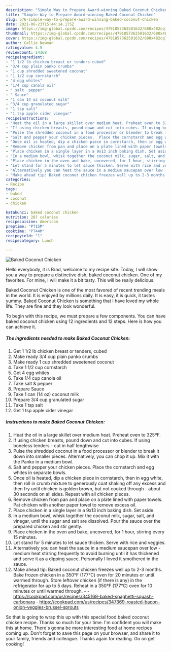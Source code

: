 ```yaml
---
description: "Simple Way to Prepare Award-winning Baked Coconut Chicken"
title: "Simple Way to Prepare Award-winning Baked Coconut Chicken"
slug: 576-simple-way-to-prepare-award-winning-baked-coconut-chicken
date: 2021-06-23T15:44:14.175Z
image: https://img-global.cpcdn.com/recipes/4791857362501632/680x482cq70/baked-coconut-chicken-recipe-main-photo.jpg
thumbnail: https://img-global.cpcdn.com/recipes/4791857362501632/680x482cq70/baked-coconut-chicken-recipe-main-photo.jpg
cover: https://img-global.cpcdn.com/recipes/4791857362501632/680x482cq70/baked-coconut-chicken-recipe-main-photo.jpg
author: Callie Newman
ratingvalue: 4.5
reviewcount: 14168
recipeingredient:
- "1 1/2 lb chicken breast or tenders cubed"
- "3/4 cup plain panko crumbs"
- "1 cup shredded sweetened coconut"
- "1 1/2 cup cornstarch"
- "4 egg whites"
- "1/4 cup canola oil"
- " salt  pepper"
- " Sauce"
- "1 can 14 oz coconut milk"
- "3/4 cup granulated sugar"
- "1 tsp salt"
- "1 tsp apple cider vinegar"
recipeinstructions:
- "Heat the oil in a large skillet over medium heat. Preheat oven to 325ºF."
- "If using chicken breasts, pound down and cut into cubes. If using boneless tenders - cut in half lengthwise"
- "Pulse the shredded coconut in a food processor or blender to break it down into smaller pieces. Alternatively, you can chop it up. Mix it with the Panko in a medium bowl."
- "Salt and pepper your chicken pieces.  Place the cornstarch and egg whites in separate bowls."
- "Once oil is heated, dip a chicken piece in cornstarch, then in egg white, then roll in crumb mixture to generously coat shaking off any excess  and then fry until chicken is golden brown, but not cooked through - about 30 seconds on all sides. Repeat with all chicken pieces."
- "Remove chicken from pan and place on a plate lined with paper towels. Pat chicken with another paper towel to remove excess oil."
- "Place chicken in a single layer in a 9x13 inch baking dish. Set aside."
- "In a medium bowl, whisk together the coconut milk, sugar, salt, and vinegar, until the sugar and salt are dissolved. Pour the sauce over the prepared chicken and stir gently."
- "Place chicken in the oven and bake, uncovered, for 1 hour, stirring every 15 minutes."
- "Let stand for 5 minutes to let sauce thicken. Serve with rice and veggies."
- "Alternatively you can heat the sauce in a medium saucepan over low - medium heat stirring frequently to avoid burning until it has thickened and serve it as a dipping sauce.  Personally I loved it smothered in the sauce."
- "Make ahead tip: Baked coconut chicken freezes well up to 2-3 months. Bake frozen chicken in a 350°F (177°C) oven for 20 minutes or until warmed through. Store leftover chicken (if there is any) in the refrigerator for up to 5 days. Reheat in a 350°F (177°C) oven for 10 minutes or until warmed through.  https://cookpad.com/us/recipes/345169-baked-spaghetti-squash-carbonara https://cookpad.com/us/recipes/347369-roasted-bacon-onion-veggies-brussel-sprouts"
categories:
- Recipe
tags:
- baked
- coconut
- chicken

katakunci: baked coconut chicken 
nutrition: 287 calories
recipecuisine: American
preptime: "PT15M"
cooktime: "PT44M"
recipeyield: "1"
recipecategory: Lunch

---
```



![Baked Coconut Chicken](https://img-global.cpcdn.com/recipes/4791857362501632/680x482cq70/baked-coconut-chicken-recipe-main-photo.jpg)

Hello everybody, it is Brad, welcome to my recipe site. Today, I will show you a way to prepare a distinctive dish, baked coconut chicken. One of my favorites. For mine, I will make it a bit tasty. This will be really delicious.

Baked Coconut Chicken is one of the most favored of recent trending meals in the world. It is enjoyed by millions daily. It is easy, it is quick, it tastes yummy. Baked Coconut Chicken is something that I have loved my whole life. They are fine and they look wonderful.




To begin with this recipe, we must prepare a few components. You can have baked coconut chicken using 12 ingredients and 12 steps. Here is how you can achieve it.

<!--inarticleads1-->

##### The ingredients needed to make Baked Coconut Chicken:

1. Get 1 1/2 lb chicken breast or tenders, cubed
1. Make ready 3/4 cup plain panko crumbs
1. Make ready 1 cup shredded sweetened coconut
1. Take 1 1/2 cup cornstarch
1. Get 4 egg whites
1. Take 1/4 cup canola oil
1. Take  salt &amp; pepper
1. Prepare  Sauce
1. Take 1 can (14 oz) coconut milk
1. Prepare 3/4 cup granulated sugar
1. Take 1 tsp salt
1. Get 1 tsp apple cider vinegar




<!--inarticleads2-->

##### Instructions to make Baked Coconut Chicken:

1. Heat the oil in a large skillet over medium heat. Preheat oven to 325ºF.
1. If using chicken breasts, pound down and cut into cubes. If using boneless tenders - cut in half lengthwise
1. Pulse the shredded coconut in a food processor or blender to break it down into smaller pieces. Alternatively, you can chop it up. Mix it with the Panko in a medium bowl.
1. Salt and pepper your chicken pieces.  Place the cornstarch and egg whites in separate bowls.
1. Once oil is heated, dip a chicken piece in cornstarch, then in egg white, then roll in crumb mixture to generously coat shaking off any excess  and then fry until chicken is golden brown, but not cooked through - about 30 seconds on all sides. Repeat with all chicken pieces.
1. Remove chicken from pan and place on a plate lined with paper towels. Pat chicken with another paper towel to remove excess oil.
1. Place chicken in a single layer in a 9x13 inch baking dish. Set aside.
1. In a medium bowl, whisk together the coconut milk, sugar, salt, and vinegar, until the sugar and salt are dissolved. Pour the sauce over the prepared chicken and stir gently.
1. Place chicken in the oven and bake, uncovered, for 1 hour, stirring every 15 minutes.
1. Let stand for 5 minutes to let sauce thicken. Serve with rice and veggies.
1. Alternatively you can heat the sauce in a medium saucepan over low - medium heat stirring frequently to avoid burning until it has thickened and serve it as a dipping sauce.  Personally I loved it smothered in the sauce.
1. Make ahead tip: Baked coconut chicken freezes well up to 2-3 months. Bake frozen chicken in a 350°F (177°C) oven for 20 minutes or until warmed through. Store leftover chicken (if there is any) in the refrigerator for up to 5 days. Reheat in a 350°F (177°C) oven for 10 minutes or until warmed through. -  - https://cookpad.com/us/recipes/345169-baked-spaghetti-squash-carbonara - https://cookpad.com/us/recipes/347369-roasted-bacon-onion-veggies-brussel-sprouts




So that is going to wrap this up with this special food baked coconut chicken recipe. Thanks so much for your time. I'm confident you will make this at home. There's gonna be more interesting food at home recipes coming up. Don't forget to save this page on your browser, and share it to your family, friends and colleague. Thanks again for reading. Go on get cooking!
